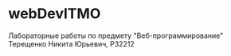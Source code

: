 # webDevITMO
Лабораторные работы по предмету "Веб-программирование"
Терещенко Никита Юрьевич, P32212
